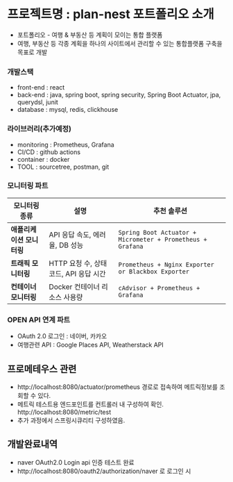 # 프로젝트명 : plan-nest 포트폴리오 소개
 - 포트폴리오 - 여행 &amp; 부동산 등 계획이 모이는 통합 플랫폼
 - 여행, 부동산 등 각종 계획을 하나의 사이트에서 관리할 수 있는 통합플랫폼 구축을 목표로 개발

### 개발스택
 - front-end : react
 - back-end : java, spring boot, spring security, Spring Boot Actuator, jpa, querydsl, junit
 - database : mysql, redis, clickhouse

### 라이브러리(추가예정)
 - monitoring : Prometheus, Grafana
 - CI/CD : github actions
 - container : docker
 - TOOL : sourcetree, postman, git

### 모니터링 파트
| **모니터링 종류**     | **설명**                                   | **추천 솔루션**                                            |
|------------------|--------------------------------|--------------------------------------------------|
| **애플리케이션 모니터링** | API 응답 속도, 에러율, DB 성능            | `Spring Boot Actuator + Micrometer + Prometheus + Grafana` |
| **트래픽 모니터링**     | HTTP 요청 수, 상태 코드, API 응답 시간      | `Prometheus + Nginx Exporter or Blackbox Exporter` |
| **컨테이너 모니터링**   | Docker 컨테이너 리소스 사용량               | `cAdvisor + Prometheus + Grafana` |

### OPEN API 연계 파트
- OAuth 2.0 로그인 : 네이버, 카카오
- 여행관련 API : Google Places API, Weatherstack API

## 프로메테우스 관련
 - http://localhost:8080/actuator/prometheus 경로로 접속하여 메트릭정보를 조회할 수 있다.
 - 메트릭 테스트용 엔드포인트를 컨트롤러 내 구성하여 확인. http://localhost:8080/metric/test
 - 추가 과정에서 스프링시큐리티 구성하였음.

## 개발완료내역
 - naver OAuth2.0 Login api 인증 테스트 완료
 - http://localhost:8080/oauth2/authorization/naver 로 로그인 시